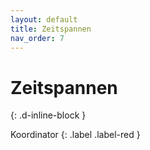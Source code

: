 ```yaml
---
layout: default
title: Zeitspannen
nav_order: 7
---
```


# Zeitspannen
{: .d-inline-block }

Koordinator
{: .label .label-red }
